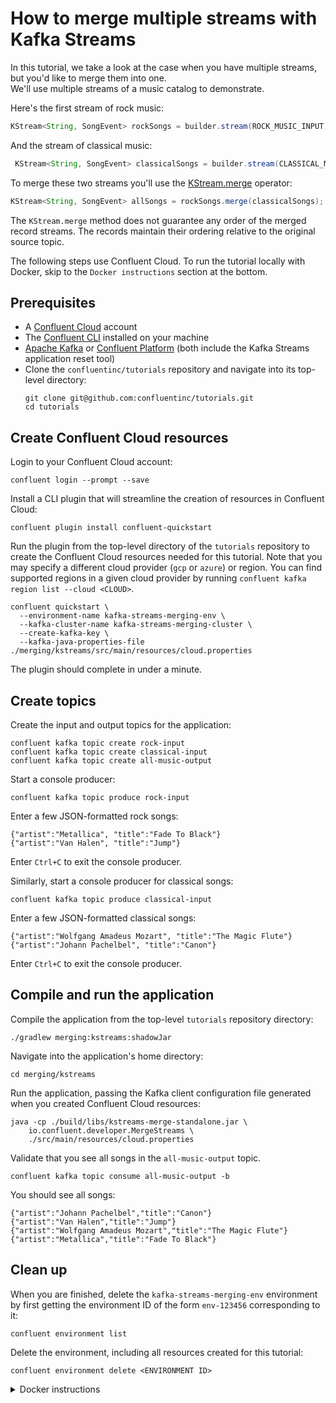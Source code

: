 <!-- title: How to merge multiple streams with Kafka Streams -->
<!-- description: In this tutorial, learn how to merge multiple streams with Kafka Streams, with step-by-step instructions and supporting code. -->

# How to merge multiple streams with Kafka Streams

In this tutorial, we take a look at the case when you have multiple streams, but you'd like to merge them into one.  
We'll use multiple streams of a music catalog to demonstrate.

Here's the first stream of rock music:

```java
KStream<String, SongEvent> rockSongs = builder.stream(ROCK_MUSIC_INPUT, Consumed.with(stringSerde, songEventSerde));
```

And the stream of classical music:

```java
 KStream<String, SongEvent> classicalSongs = builder.stream(CLASSICAL_MUSIC_INPUT, Consumed.with(stringSerde, songEventSerde));
```

To merge these two streams you'll use the [KStream.merge](https://javadoc.io/static/org.apache.kafka/kafka-streams/3.6.1/org/apache/kafka/streams/kstream/KStream.html#merge-org.apache.kafka.streams.kstream.KStream-) operator:

```java
KStream<String, SongEvent> allSongs = rockSongs.merge(classicalSongs);
```
The `KStream.merge` method does not guarantee any order of the merged record streams.  The records maintain their ordering relative to the original source topic.

The following steps use Confluent Cloud. To run the tutorial locally with Docker, skip to the `Docker instructions` section at the bottom.

## Prerequisites

* A [Confluent Cloud](https://confluent.cloud/signup) account
* The [Confluent CLI](https://docs.confluent.io/confluent-cli/current/install.html) installed on your machine
* [Apache Kafka](https://kafka.apache.org/downloads) or [Confluent Platform](https://docs.confluent.io/platform/current/installation/installing_cp/zip-tar.html) (both include the Kafka Streams application reset tool)
* Clone the `confluentinc/tutorials` repository and navigate into its top-level directory:
  ```shell
  git clone git@github.com:confluentinc/tutorials.git
  cd tutorials
  ```

## Create Confluent Cloud resources

Login to your Confluent Cloud account:

```shell
confluent login --prompt --save
```

Install a CLI plugin that will streamline the creation of resources in Confluent Cloud:

```shell
confluent plugin install confluent-quickstart
```

Run the plugin from the top-level directory of the `tutorials` repository to create the Confluent Cloud resources needed for this tutorial. Note that you may specify a different cloud provider (`gcp` or `azure`) or region. You can find supported regions in a given cloud provider by running `confluent kafka region list --cloud <CLOUD>`.

```shell
confluent quickstart \
  --environment-name kafka-streams-merging-env \
  --kafka-cluster-name kafka-streams-merging-cluster \
  --create-kafka-key \
  --kafka-java-properties-file ./merging/kstreams/src/main/resources/cloud.properties
```

The plugin should complete in under a minute.

## Create topics

Create the input and output topics for the application:

```shell
confluent kafka topic create rock-input
confluent kafka topic create classical-input
confluent kafka topic create all-music-output
```

Start a console producer:

```shell
confluent kafka topic produce rock-input
```

Enter a few JSON-formatted rock songs:

```plaintext
{"artist":"Metallica", "title":"Fade To Black"}
{"artist":"Van Halen", "title":"Jump"}
```

Enter `Ctrl+C` to exit the console producer.

Similarly, start a console producer for classical songs:

```shell
confluent kafka topic produce classical-input
```

Enter a few JSON-formatted classical songs:

```plaintext
{"artist":"Wolfgang Amadeus Mozart", "title":"The Magic Flute"}
{"artist":"Johann Pachelbel", "title":"Canon"}
```

Enter `Ctrl+C` to exit the console producer.

## Compile and run the application

Compile the application from the top-level `tutorials` repository directory:

```shell
./gradlew merging:kstreams:shadowJar
```

Navigate into the application's home directory:

```shell
cd merging/kstreams
```

Run the application, passing the Kafka client configuration file generated when you created Confluent Cloud resources:

```shell
java -cp ./build/libs/kstreams-merge-standalone.jar \
    io.confluent.developer.MergeStreams \
    ./src/main/resources/cloud.properties
```

Validate that you see all songs in the `all-music-output` topic.


```shell
confluent kafka topic consume all-music-output -b
```

You should see all songs:

```shell
{"artist":"Johann Pachelbel","title":"Canon"}
{"artist":"Van Halen","title":"Jump"}
{"artist":"Wolfgang Amadeus Mozart","title":"The Magic Flute"}
{"artist":"Metallica","title":"Fade To Black"}
```

## Clean up

When you are finished, delete the `kafka-streams-merging-env` environment by first getting the environment ID of the form `env-123456` corresponding to it:

```shell
confluent environment list
```

Delete the environment, including all resources created for this tutorial:

```shell
confluent environment delete <ENVIRONMENT ID>
```

<details>
  <summary>Docker instructions</summary>

  ## Prerequisites

  * Docker running via [Docker Desktop](https://docs.docker.com/desktop/) or [Docker Engine](https://docs.docker.com/engine/install/)
  * [Docker Compose](https://docs.docker.com/compose/install/). Ensure that the command `docker compose version` succeeds.
  * Clone the `confluentinc/tutorials` repository and navigate into its top-level directory:
    ```shell
    git clone git@github.com:confluentinc/tutorials.git
    cd tutorials
    ```

  ## Start Kafka in Docker

  Start Kafka with the following command run from the top-level `tutorials` repository directory:

  ```shell
  docker compose -f ./docker/docker-compose-kafka.yml up -d
  ```

  ## Create topics

  Open a shell in the broker container:

  ```shell
  docker exec -it broker /bin/bash
  ```

  Create the input and output topics for the application:

  ```shell
  kafka-topics --bootstrap-server localhost:9092 --create --topic rock-input
  kafka-topics --bootstrap-server localhost:9092 --create --topic classical-input
  kafka-topics --bootstrap-server localhost:9092 --create --topic all-music-output
  ```

  Start a console producer:

  ```shell
  kafka-console-producer --bootstrap-server localhost:9092 --topic rock-input
  ```

  Enter a few JSON-formatted rock songs:

  ```plaintext
  {"artist":"Metallica", "title":"Fade To Black"}
  {"artist":"Van Halen", "title":"Jump"}
  ```
  
  Enter `Ctrl+C` to exit the console producer.

  Similarly, start a console producer for classical songs:

  ```shell
  kafka-console-producer --bootstrap-server localhost:9092 --topic classical-input
  ```

  Enter a few JSON-formatted classical songs:

  ```plaintext
  {"artist":"Wolfgang Amadeus Mozart", "title":"The Magic Flute"}
  {"artist":"Johann Pachelbel", "title":"Canon"}
  ```

  Enter `Ctrl+C` to exit the console producer.

  ## Compile and run the application

  On your local machine, compile the app:

  ```shell
  ./gradlew merging:kstreams:shadowJar
  ```

  Navigate into the application's home directory:

  ```shell
  cd merging/kstreams
  ```

  Run the application, passing the `local.properties` Kafka client configuration file that points to the broker's bootstrap servers endpoint at `localhost:9092`:

  ```shell
  java -cp ./build/libs/kstreams-merge-standalone.jar \
      io.confluent.developer.MergeStreams \
      ./src/main/resources/local.properties
  ```

  Validate that you see all songs in the `all-music-output` topic. In the broker container shell:

  ```shell
  kafka-console-consumer --bootstrap-server localhost:9092 --topic all-music-output --from-beginning
  ```

  You should see all songs:

  ```shell
  {"artist":"Metallica","title":"Fade To Black"}
  {"artist":"Van Halen","title":"Jump"}
  {"artist":"Wolfgang Amadeus Mozart","title":"The Magic Flute"}
  {"artist":"Johann Pachelbel","title":"Canon"}
  ```

  ## Clean up

  From your local machine, stop the broker container:

  ```shell
  docker compose -f ./docker/docker-compose-kafka.yml down
  ```
</details>
